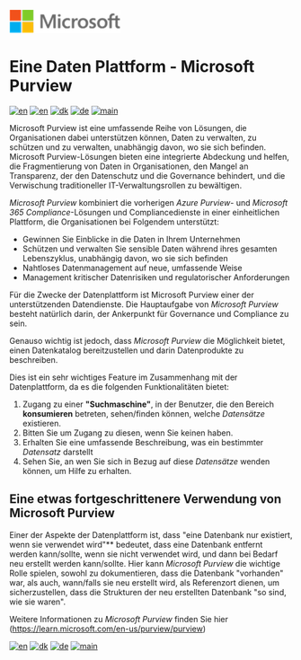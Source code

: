 ![microsoft](../../images/microsoft.png)

# Eine Daten Plattform -  Microsoft Purview

[![en](https://img.shields.io/badge/lang-en-red.svg)](Purview.md)
[![en](https://img.shields.io/badge/lang-en-blue.svg)](Purview.md)
[![dk](https://img.shields.io/badge/lang-da-red.svg)](Purview-da.md)
[![de](https://img.shields.io/badge/lang-de-yellow.svg)](Purview-de.md)
[![main](https://img.shields.io/badge/main-document-green.svg)](../../README.md)

Microsoft Purview ist eine umfassende Reihe von Lösungen, die Organisationen dabei unterstützen können, Daten zu verwalten, zu schützen und zu verwalten, unabhängig davon, wo sie sich befinden. Microsoft Purview-Lösungen bieten eine integrierte Abdeckung und helfen, die Fragmentierung von Daten in Organisationen, den Mangel an Transparenz, der den Datenschutz und die Governance behindert, und die Verwischung traditioneller IT-Verwaltungsrollen zu bewältigen.

*Microsoft Purview* kombiniert die vorherigen  *Azure Purview*- und *Microsoft 365 Compliance*-Lösungen und Compliancedienste in einer einheitlichen Plattform, die Organisationen bei Folgendem unterstützt:

- Gewinnen Sie Einblicke in die Daten in Ihrem Unternehmen
- Schützen und verwalten Sie sensible Daten während ihres gesamten Lebenszyklus, unabhängig davon, wo sie sich befinden
- Nahtloses Datenmanagement auf neue, umfassende Weise
- Management kritischer Datenrisiken und regulatorischer Anforderungen

Für die Zwecke der Datenplattform ist Microsoft Purview  einer der unterstützenden Datendienste. Die Hauptaufgabe von *Microsoft Purview* besteht natürlich darin, der Ankerpunkt für Governance und Compliance zu sein.

Genauso wichtig ist jedoch, dass *Microsoft Purview*  die Möglichkeit bietet, einen Datenkatalog bereitzustellen und darin Datenprodukte zu beschreiben.

Dies ist ein sehr wichtiges Feature im Zusammenhang mit der Datenplattform, da es die folgenden Funktionalitäten bietet:

1) Zugang zu einer **"Suchmaschine"**, in der Benutzer, die den Bereich **konsumieren**  betreten, sehen/finden können, welche *Datensätze* existieren.
2) Bitten Sie um Zugang zu diesen, wenn Sie keinen haben.
3) Erhalten Sie eine umfassende Beschreibung, was ein bestimmter *Datensatz* darstellt
4) Sehen Sie, an wen Sie sich in Bezug auf diese *Datensätze* wenden können, um Hilfe zu erhalten.

## Eine etwas fortgeschrittenere Verwendung von Microsoft Purview

Einer der Aspekte der Datenplattform ist, dass "eine Datenbank nur existiert, wenn sie verwendet wird"** bedeutet, dass eine Datenbank entfernt werden kann/sollte, wenn sie nicht verwendet wird, und dann bei Bedarf neu erstellt werden kann/sollte. Hier  kann *Microsoft Purview*  die wichtige Rolle spielen, sowohl zu dokumentieren, dass die Datenbank "vorhanden" war, als auch, wann/falls sie neu erstellt wird, als Referenzort dienen, um sicherzustellen, dass die Strukturen der neu erstellten Datenbank "so sind, wie sie waren".

Weitere Informationen zu *Microsoft Purview* finden Sie hier (<https://learn.microsoft.com/en-us/purview/purview>)

[![en](https://img.shields.io/badge/lang-en-blue.svg)](Purview.md)
[![dk](https://img.shields.io/badge/lang-da-red.svg)](Purview-da.md)
[![de](https://img.shields.io/badge/lang-de-yellow.svg)](Purview-de.md)
[![main](https://img.shields.io/badge/main-document-green.svg)](../../README.md)